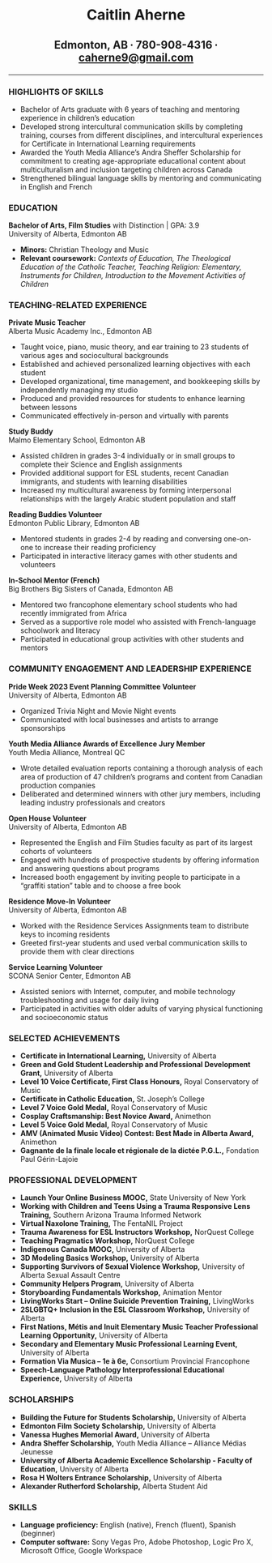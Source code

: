 # <p align="center">Caitlin Aherne</p>
## <p align="center">Edmonton, AB ∙ 780-908-4316 ∙ caherne9@gmail.com</p>
<hr>

### HIGHLIGHTS OF SKILLS
* Bachelor of Arts graduate with 6 years of teaching and mentoring experience in children’s education
* Developed strong intercultural communication skills by completing training, courses from different disciplines, and intercultural experiences for Certificate in International Learning requirements
* Awarded the Youth Media Alliance’s Andra Sheffer Scholarship for commitment to creating age-appropriate educational content about multiculturalism and inclusion targeting children across Canada
* Strengthened bilingual language skills by mentoring and communicating in English and French

### EDUCATION
**Bachelor of Arts, Film Studies** with Distinction | GPA: 3.9  
University of Alberta, Edmonton AB
* **Minors:** Christian Theology and Music
* **Relevant coursework:** _Contexts of Education, The Theological Education of the Catholic Teacher, Teaching Religion: Elementary, Instruments for Children, Introduction to the Movement Activities of Children_

### TEACHING-RELATED EXPERIENCE
**Private Music Teacher**  
Alberta Music Academy Inc., Edmonton AB
*	Taught voice, piano, music theory, and ear training to 23 students of various ages and sociocultural backgrounds
*	Established and achieved personalized learning objectives with each student
*	Developed organizational, time management, and bookkeeping skills by independently managing my studio
*	Produced and provided resources for students to enhance learning between lessons
*	Communicated effectively in-person and virtually with parents

**Study Buddy**  
Malmo Elementary School, Edmonton AB
* Assisted children in grades 3-4 individually or in small groups to complete their Science and English assignments
* Provided additional support for ESL students, recent Canadian immigrants, and students with learning disabilities
* Increased my multicultural awareness by forming interpersonal relationships with the largely Arabic student population and staff

**Reading Buddies Volunteer**  
Edmonton Public Library, Edmonton AB
* Mentored students in grades 2-4 by reading and conversing one-on-one to increase their reading proficiency
* Participated in interactive literacy games with other students and volunteers

**In-School Mentor (French)**  
Big Brothers Big Sisters of Canada, Edmonton AB
* Mentored two francophone elementary school students who had recently immigrated from Africa
* Served as a supportive role model who assisted with French-language schoolwork and literacy
* Participated in educational group activities with other students and mentors

### COMMUNITY ENGAGEMENT AND LEADERSHIP EXPERIENCE
**Pride Week 2023 Event Planning Committee Volunteer**  
University of Alberta, Edmonton AB
* Organized Trivia Night and Movie Night events
* Communicated with local businesses and artists to arrange sponsorships

**Youth Media Alliance Awards of Excellence Jury Member**  
Youth Media Alliance, Montreal QC
* Wrote detailed evaluation reports containing a thorough analysis of each area of production of 47 children’s programs and content from Canadian production companies
* Deliberated and determined winners with other jury members, including leading industry professionals and creators

**Open House Volunteer**  
University of Alberta, Edmonton AB
* Represented the English and Film Studies faculty as part of its largest cohorts of volunteers
* Engaged with hundreds of prospective students by offering information and answering questions about programs
* Increased booth engagement by inviting people to participate in a “graffiti station” table and to choose a free book

**Residence Move-In Volunteer**  
University of Alberta, Edmonton AB
* Worked with the Residence Services Assignments team to distribute keys to incoming residents
* Greeted first-year students and used verbal communication skills to provide them with clear directions

**Service Learning Volunteer**  
SCONA Senior Center, Edmonton AB
* Assisted seniors with Internet, computer, and mobile technology troubleshooting and usage for daily living
* Participated in activities with older adults of varying physical functioning and socioeconomic status

### SELECTED ACHIEVEMENTS
* **Certificate in International Learning,** University of Alberta
* **Green and Gold Student Leadership and Professional Development Grant,** University of Alberta
* **Level 10 Voice Certificate, First Class Honours,** Royal Conservatory of Music
* **Certificate in Catholic Education,** St. Joseph’s College
* **Level 7 Voice Gold Medal,** Royal Conservatory of Music
* **Cosplay Craftsmanship: Best Novice Award,** Animethon
* **Level 5 Voice Gold Medal,** Royal Conservatory of Music
* **AMV (Animated Music Video) Contest: Best Made in Alberta Award,** Animethon
* **Gagnante de la finale locale et régionale de la dictée P.G.L.,** Fondation Paul Gérin-Lajoie

### PROFESSIONAL DEVELOPMENT
* **Launch Your Online Business MOOC,** State University of New York
* **Working with Children and Teens Using a Trauma Responsive Lens Training,** Southern Arizona Trauma Informed Network
* **Virtual Naxolone Training,** The FentaNIL Project
* **Trauma Awareness for ESL Instructors Workshop,** NorQuest College
* **Teaching Pragmatics Workshop,** NorQuest College
* **Indigenous Canada MOOC,** University of Alberta
* **3D Modeling Basics Workshop,** University of Alberta
* **Supporting Survivors of Sexual Violence Workshop,** University of Alberta Sexual Assault Centre
* **Community Helpers Program,** University of Alberta
* **Storyboarding Fundamentals Workshop,** Animation Mentor
* **LivingWorks Start – Online Suicide Prevention Training,** LivingWorks
* **2SLGBTQ+ Inclusion in the ESL Classroom Workshop,** University of Alberta
* **First Nations, Métis and Inuit Elementary Music Teacher Professional Learning Opportunity,** University of Alberta
* **Secondary and Elementary Music Professional Learning Event,** University of Alberta
* **Formation Via Musica – 1e à 6e,** Consortium Provincial Francophone
* **Speech-Language Pathology Interprofessional Educational Experience,** University of Alberta

### SCHOLARSHIPS
* **Building the Future for Students Scholarship,** University of Alberta
* **Edmonton Film Society Scholarship,** University of Alberta
* **Vanessa Hughes Memorial Award,** University of Alberta
* **Andra Sheffer Scholarship,** Youth Media Alliance – Alliance Médias Jeunesse
* **University of Alberta Academic Excellence Scholarship - Faculty of Education,** University of Alberta
* **Rosa H Wolters Entrance Scholarship,** University of Alberta
* **Alexander Rutherford Scholarship,** Alberta Student Aid

### SKILLS
* **Language proficiency:** English (native), French (fluent), Spanish (beginner)
* **Computer software:** Sony Vegas Pro, Adobe Photoshop, Logic Pro X, Microsoft Office, Google Workspace
